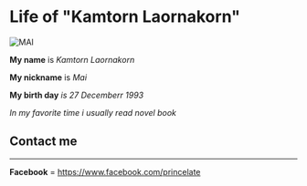 # Life of "Kamtorn Laornakorn"
![MAI](https://scontent-b-sin.xx.fbcdn.net/hphotos-xpa1/v/t1.0-9/1551514_978425752202767_7094705096759231715_n.jpg?oh=38db25bca6688a48b2e51cc8d9a8ad46&oe=55217C5D)

**My name** is _Kamtorn Laornakorn_

**My nickname** is _Mai_

**My birth day** _is 27 Decemberr 1993_

_In my favorite time i usually read novel book_


## Contact me ##
-----
**Facebook** = <https://www.facebook.com/princelate>
